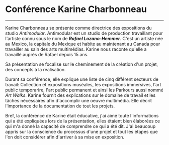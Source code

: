 # Conférence Karine Charbonneau
---

Karine Charbonneau se présente comme directrice des expositions du studio *Antimodular*. Antimodular est un studio de production travaillant pour l'artiste connu sous le nom de ___Rafael Lozano-Hemmer___. C'est un artiste née au Mexico, la capitale du Mexique et habite au maintenant au Canada pour travailler au sain des arts multimédias.
Karine nous raconte qu'elle a travaillé auprès de Rafael depuis 15 ans.

Sa présentation se focalise sur le cheminement de la création d'un projet, des concepts à la réalisation.

Durant sa conférence, elle explique une liste de cinq différent secteurs de travail: Collection et expositions muséales, les expositions immersives, l'art public temporarire, l'art public permanent et ainsi les Parkours aussi nommé *Art Walks*. Karine fournit des explications sur le domaine de travail et les tâches nécessaires afin d'accomplir une oeuvre multimédia. Elle décrit l'importance de la documentation de tout les projets.

Bref, la conférence de Karine était éducative, j'ai aimé toute l'informations qui a été expliquées lors de la présentation, elles étaient bien élaborées ce qui m'a donné la capacité de comprendre ce qui a été dit. J'ai beaucoup appris sur la conscience du processus d'une projet et tout les étapes que l'on doit considérer afin d'arriver à sa mise en exposition. 
